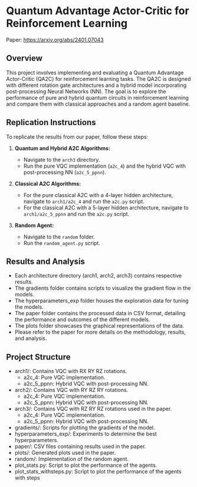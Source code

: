 # Quantum Advantage Actor-Critic for Reinforcement Learning
Paper: https://arxiv.org/abs/2401.07043
## Overview

This project involves implementing and evaluating a Quantum Advantage Actor-Critic (QA2C) for reinforcement learning tasks. The QA2C is designed with different rotation gate architectures and a hybrid model incorporating post-processing Neural Networks (NN). The goal is to explore the performance of pure and hybrid quantum circuits in reinforcement learning and compare them with classical approaches and a random agent baseline.

## Replication Instructions

To replicate the results from our paper, follow these steps:

1. **Quantum and Hybrid A2C Algorithms:**
   - Navigate to the `arch3` directory.
   - Run the pure VQC implementation (`a2c_4`) and the hybrid VQC with post-processing NN (`a2c_5_ppnn`).

2. **Classical A2C Algorithms:**
   - For the pure classical A2C with a 4-layer hidden architecture, navigate to `arch1/a2c_4` and run the `a2c.py` script.
   - For the classical A2C with a 5-layer hidden architecture, navigate to `arch1/a2c_5_ppnn` and run the `a2c.py` script.

3. **Random Agent:**
   - Navigate to the `random` folder.
   - Run the `random_agent.py` script.

  ## Results and Analysis
- Each architecture directory (arch1, arch2, arch3) contains respective results.
- The gradients folder contains scripts to visualize the gradient flow in the models.
- The hyperparameters_exp folder houses the exploration data for tuning the models.
- The paper folder contains the processed data in CSV format, detailing the performance and outcomes of the different models.
- The plots folder showcases the graphical representations of the data.
- Please refer to the paper for more details on the methodology, results, and analysis.

## Project Structure
- arch1/: Contains VQC with RX RY RZ rotations.
  - a2c_4: Pure VQC implementation.
  - a2c_5_ppnn: Hybrid VQC with post-processing NN.
- arch2/: Contains VQC with RY RZ RY rotations.
  - a2c_4: Pure VQC implementation.
  - a2c_5_ppnn: Hybrid VQC with post-processing NN.
- arch3/: Contains VQC with RZ RY RZ rotations used in the paper.
  - a2c_4: Pure VQC implementation.
  - a2c_5_ppnn: Hybrid VQC with post-processing NN.
- gradients/: Scripts for plotting the gradients of the model.
- hyperparameters_exp/: Experiments to determine the best hyperparameters.
- paper/: CSV files containing results used in the paper.
- plots/: Generated plots used in the paper.
- random/: Implementation of the random agent.
- plot_stats.py: Script to plot the performance of the agents.
- plot_stats_withsteps.py: Script to plot the performance of the agents with steps
